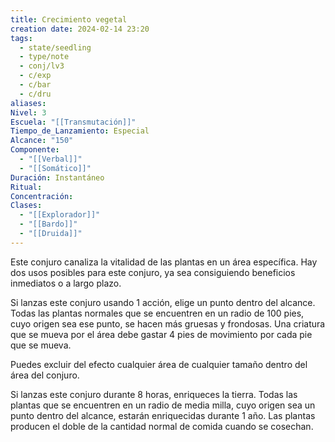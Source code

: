 ```yaml
---
title: Crecimiento vegetal
creation date: 2024-02-14 23:20
tags:
  - state/seedling
  - type/note
  - conj/lv3
  - c/exp
  - c/bar
  - c/dru
aliases: 
Nivel: 3
Escuela: "[[Transmutación]]"
Tiempo_de_Lanzamiento: Especial
Alcance: "150"
Componente:
  - "[[Verbal]]"
  - "[[Somático]]"
Duración: Instantáneo
Ritual: 
Concentración: 
Clases:
  - "[[Explorador]]"
  - "[[Bardo]]"
  - "[[Druida]]"
---
```

Este conjuro canaliza la vitalidad de las plantas en un área específica. Hay dos usos posibles para este conjuro, ya sea consiguiendo beneficios inmediatos o a largo plazo.

Si lanzas este conjuro usando 1 acción, elige un punto dentro del alcance. Todas las plantas normales que se encuentren en un radio de 100 pies, cuyo origen sea ese punto, se hacen más gruesas y frondosas. Una criatura que se mueva por el área debe gastar 4 pies de movimiento por cada pie que se mueva.

Puedes excluir del efecto cualquier área de cualquier tamaño dentro del área del conjuro.

Si lanzas este conjuro durante 8 horas, enriqueces la tierra. Todas las plantas que se encuentren en un radio de media milla, cuyo origen sea un punto dentro del alcance, estarán enriquecidas durante 1 año. Las plantas producen el doble de la cantidad normal de comida cuando se cosechan.
